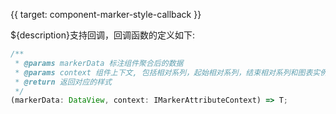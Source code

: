 {{ target: component-marker-style-callback }}

<!-- StyleCallback -->

${description}支持回调，回调函数的定义如下:

```ts
/**
 * @params markerData 标注组件聚合后的数据
 * @params context 组件上下文, 包括相对系列，起始相对系列，结束相对系列和图表实例, 1.13.0及以上版本支持
 * @return 返回对应的样式
 */
(markerData: DataView, context: IMarkerAttributeContext) => T;
```
